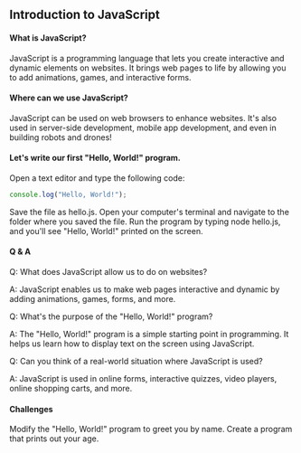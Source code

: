 ## Introduction to JavaScript

#### What is JavaScript?
JavaScript is a programming language that lets you create interactive and dynamic elements on websites. It brings web pages to life by allowing you to add animations, games, and interactive forms.

#### Where can we use JavaScript?
JavaScript can be used on web browsers to enhance websites. It's also used in server-side development, mobile app development, and even in building robots and drones!

#### Let's write our first "Hello, World!" program.
Open a text editor and type the following code:

```javascript
console.log("Hello, World!");
```

Save the file as hello.js. Open your computer's terminal and navigate to the folder where you saved the file. Run the program by typing node hello.js, and you'll see "Hello, World!" printed on the screen.

#### Q & A
Q: What does JavaScript allow us to do on websites?

A: JavaScript enables us to make web pages interactive and dynamic by adding animations, games, forms, and more.

Q: What's the purpose of the "Hello, World!" program?

A: The "Hello, World!" program is a simple starting point in programming. It helps us learn how to display text on the screen using JavaScript.

Q: Can you think of a real-world situation where JavaScript is used?

A: JavaScript is used in online forms, interactive quizzes, video players, online shopping carts, and more.

#### Challenges
Modify the "Hello, World!" program to greet you by name.
Create a program that prints out your age.